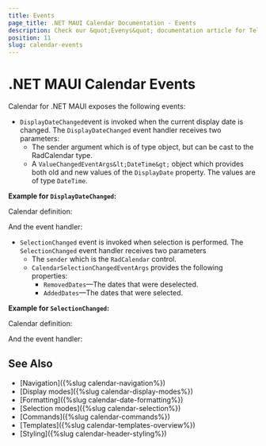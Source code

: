 ```yaml
---
title: Events
page_title: .NET MAUI Calendar Documentation - Events
description: Check our &quot;Evenys&quot; documentation article for Telerik Calendar for .NET MAUI control.
position: 11
slug: calendar-events
---
```


# .NET MAUI Calendar Events

Calendar for .NET MAUI exposes the following events:

* `DisplayDateChanged`event is invoked when the current display date is changed. The `DisplayDateChanged` event handler receives two parameters:
	* The sender argument which is of type object, but can be cast to the RadCalendar type.
	* A `ValueChangedEventArgs&lt;DateTime&gt;` object which provides both old and new values of the `DisplayDate` property. The values are of type `DateTime`.

**Example for `DisplayDateChanged`:**

Calendar definition:

<snippet id='calendar-displaydate-event'/>

And the event handler:

<snippet id='calendar-displaydate-changed'/>


* `SelectionChanged` event is invoked when selection is performed. The `SelectionChanged` event handler receives two parameters
	* The `sender` which is the `RadCalendar` control.
	* `CalendarSelectionChangedEventArgs` provides the following properties:
		- `RemovedDates`&mdash;The dates that were deselected.
		- `AddedDates`&mdash;The dates that were selected.

**Example for `SelectionChanged`:**

Calendar definition:

<snippet id='calendar-selection-event'/>

And the event handler:

<snippet id='calendar-selection-changed-event'/>

## See Also

- [Navigation]({%slug calendar-navigation%})
- [Display modes]({%slug calendar-display-modes%})
- [Formatting]({%slug calendar-date-formatting%})
- [Selection modes]({%slug calendar-selection%})
- [Commands]({%slug calendar-commands%})
- [Templates]({%slug calendar-templates-overview%})
- [Styling]({%slug calendar-header-styling%})